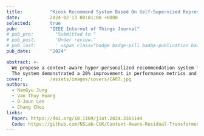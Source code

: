 ```yaml
---
title:          "Kiosk Recommend System Based On Self-Supervised Representation Learning of User Behaviors in Offline Retail"
date:           2024-02-13 00:01:00 +0800
selected:       true
pub:            "IEEE Internet of Things Journal"
# pub_pre:        "Submitted to "
# pub_post:       'Under review.'
# pub_last:       ' <span class="badge badge-pill badge-publication badge-success">Spotlight</span>'
pub_date:       "2024"

abstract: >-
  We propose a context-aware hyper-personalized recommendation system for kiosk IoT devices, addressing data imbalance across domains with an efficient self-supervised learning method.
  The system demonstrated a 20% improvement in performance metrics and an additional 0.8% gain with self-supervised learning, ensuring high-quality recommendations and optimal resource usage.
cover:          /assets/images/covers/CART.jpg
authors:
  - NamGyu Jung
  - Van Thuy Hoang
  - O-Joun Lee
  - Chang Choi
links:
  Paper: https://doi.org/10.1109/jiot.2024.3365144
  Code: https://github.com/NSLab-CUK/Context-Aware-Residual-Transformer
---
```

